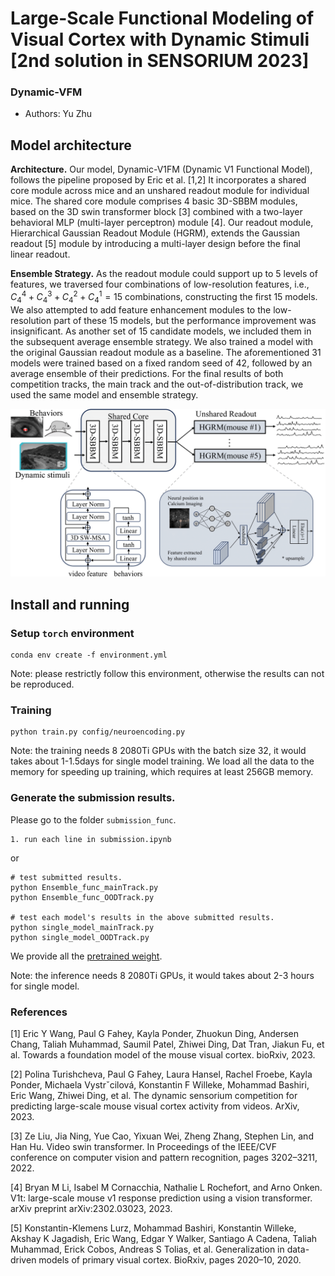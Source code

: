 # Large-Scale Functional Modeling of Visual Cortex with Dynamic Stimuli [2nd solution in SENSORIUM 2023]

### **Dynamic-VFM**  
* Authors: Yu Zhu

## Model architecture
**Architecture.** Our model, Dynamic-V1FM (Dynamic V1 Functional Model), follows the pipeline proposed by Eric et al. [1,2] It incorporates a shared core module across mice and an unshared readout module for individual mice. The shared core module comprises 4 basic 3D-SBBM modules, based on the 3D swin transformer block [3] combined with a two-layer behavioral MLP (multi-layer perceptron) module [4]. Our readout module, Hierarchical Gaussian Readout Module (HGRM), extends the Gaussian readout [5] module by introducing a multi-layer design before the final linear readout.

**Ensemble Strategy.** As the readout module could support up to 5 levels of features, we traversed four combinations of low-resolution features, i.e., $C_{4}^{4}+C_{4}^{3}+C_{4}^{2}+C_{4}^{1}=15$ combinations, constructing the first 15 models. We also attempted to add feature enhancement modules to the low-resolution part of these 15 models, but the performance improvement was insignificant. As another set of 15 candidate models, we included them in the subsequent average ensemble strategy. We also trained a model with the original Gaussian readout module as a baseline. The aforementioned 31 models were trained based on a fixed random seed of 42, followed by an average ensemble of their predictions. For the final results of both competition tracks, the main track and the out-of-distribution track, we used the same model and ensemble strategy.

![architecture](asset/Dynamic-VFM.png)

## Install and running
### Setup `torch` environment
```
conda env create -f environment.yml
```
Note: please restrictly follow this environment, otherwise the results can not be reproduced.


### Training
```
python train.py config/neuroencoding.py
```
Note: the training needs 8 2080Ti GPUs with the batch size 32, it would takes about 1-1.5days for single model training. We load all the data to the memory for speeding up training, which requires at least 256GB memory.

### Generate the submission results.
Please go to the folder ```submission_func```.

```
1. run each line in submission.ipynb
```
or 
```
# test submitted results.
python Ensemble_func_mainTrack.py
python Ensemble_func_OODTrack.py

# test each model's results in the above submitted results.
python single_model_mainTrack.py
python single_model_OODTrack.py
```
We provide all the [pretrained weight](https://drive.google.com/file/d/1-tNef-cT4qlihTw0G1jKib4PUyr3iBlE/view?usp=drive_link).

Note: the inference needs 8 2080Ti GPUs, it would takes about 2-3 hours for single model. 


### References
[1] Eric Y Wang, Paul G Fahey, Kayla Ponder, Zhuokun Ding, Andersen Chang, Taliah Muhammad, Saumil Patel, Zhiwei Ding, Dat Tran, Jiakun Fu, et al. Towards a foundation model of the mouse visual cortex. bioRxiv, 2023.

[2] Polina Turishcheva, Paul G Fahey, Laura Hansel, Rachel Froebe, Kayla Ponder, Michaela Vystrˇcilová, Konstantin F Willeke, Mohammad Bashiri, Eric Wang, Zhiwei Ding, et al. The dynamic sensorium competition for predicting large-scale mouse visual cortex activity from videos. ArXiv, 2023. 

[3] Ze Liu, Jia Ning, Yue Cao, Yixuan Wei, Zheng Zhang, Stephen Lin, and Han Hu. Video swin transformer. In Proceedings of the IEEE/CVF conference on computer vision and pattern recognition, pages 3202–3211, 2022. 

[4] Bryan M Li, Isabel M Cornacchia, Nathalie L Rochefort, and Arno Onken. V1t: large-scale mouse v1 response prediction using a vision transformer. arXiv preprint arXiv:2302.03023, 2023. 

[5] Konstantin-Klemens Lurz, Mohammad Bashiri, Konstantin Willeke, Akshay K Jagadish, Eric Wang, Edgar Y Walker, Santiago A Cadena, Taliah Muhammad, Erick Cobos, Andreas S Tolias, et al. Generalization in data-driven models of primary visual cortex. BioRxiv, pages 2020–10, 2020. 
